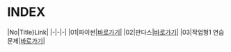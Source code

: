 # INDEX
|No|Title}Link|
|-|-|-|
|01|파이썬|[바로가기](./01)|
|02|판다스|[바로가기](./01)|
|03|작업형1 연습문제|[바로가기](./01)|

<br>
